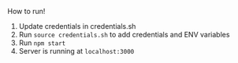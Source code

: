 How to run!

1) Update credentials in credentials.sh
2) Run `source credentials.sh` to add credentials and ENV variables
3) Run `npm start`
4) Server is running at `localhost:3000`